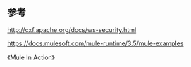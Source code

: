 







## 参考

http://cxf.apache.org/docs/ws-security.html

https://docs.mulesoft.com/mule-runtime/3.5/mule-examples

《Mule In Action》